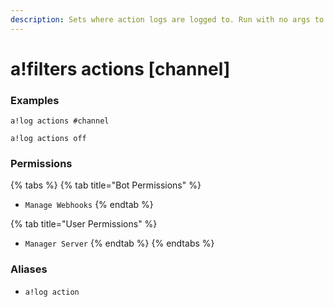 ```yaml
---
description: Sets where action logs are logged to. Run with no args to reset.
---
```


# a!filters actions \[channel\]

### Examples

```text
a!log actions #channel
```

```text
a!log actions off
```

### Permissions

{% tabs %}
{% tab title="Bot Permissions" %}
* `Manage Webhooks`
{% endtab %}

{% tab title="User Permissions" %}
* `Manager Server`
{% endtab %}
{% endtabs %}

### Aliases

* `a!log action`

